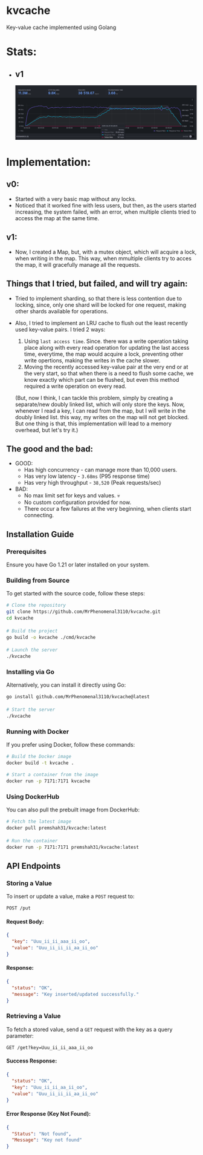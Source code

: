 # kvcache

Key-value cache implemented using Golang

# Stats:

- ## v1
  ![alt text](kvcache_performance_stats_v1.png)

# Implementation:

## v0:

- Started with a very basic map without any locks.
- Noticed that it worked fine with less users, but then, as the users started increasing, the system failed, with an error, when multiple clients tried to access the map at the same time.

## v1:

- Now, I created a Map, but, with a mutex object, which will acquire a lock, when writing in the map. This way, when mmultiple clients try to acces the map, it will gracefully manage all the requests.

## Things that I tried, but failed, and will try again:

- Tried to implement sharding, so that there is less contention due to locking, since, only one shard will be locked for one request, making other shards available for operations.
- Also, I tried to implement an LRU cache to flush out the least recently used key-value pairs. I tried 2 ways:

  1. Using `last access time`. Since. there was a write operation taking place along with every read operation for updating the last access time, everytime, the map would acquire a lock, preventing other write opertions, making the writes in the cache slower.
  2. Moving the recently accessed key-value pair at the very end or at the very start, so that when there is a need to flush some cache, we know exactly which part can be flushed, but even this method required a write operation on every read.

  (But, now I think, I can tackle this problem, simply by creating a separate/new doubly linked list, which will only store the keys. Now, whenever I read a key, I can read from the map, but I will write in the doubly linked list. this way, my writes on the map will not get blocked. But one thing is that, this implementation will lead to a memory overhead, but let's try it.)

## The good and the bad:

- GOOD:
  - Has high concurrency - can manage more than 10,000 users.
  - Has very low latency - `3.68ms` (P95 response time)
  - Has very high throughput - `38,520` (Peak requests/sec)
- BAD:
  - No max limit set for keys and values. 💀
  - No custom configuration provided for now.
  - There occur a few failures at the very beginning, when clients start connecting.

## Installation Guide

### Prerequisites

Ensure you have Go 1.21 or later installed on your system.

### Building from Source

To get started with the source code, follow these steps:

```bash
# Clone the repository
git clone https://github.com/MrPhenomenal3110/kvcache.git
cd kvcache

# Build the project
go build -o kvcache ./cmd/kvcache

# Launch the server
./kvcache
```

### Installing via Go

Alternatively, you can install it directly using Go:

```bash
go install github.com/MrPhenomenal3110/kvcache@latest

# Start the server
./kvcache
```

### Running with Docker

If you prefer using Docker, follow these commands:

```bash
# Build the Docker image
docker build -t kvcache .
```

```bash
# Start a container from the image
docker run -p 7171:7171 kvcache
```

### Using DockerHub

You can also pull the prebuilt image from DockerHub:

```bash
# Fetch the latest image
docker pull premshah31/kvcache:latest

# Run the container
docker run -p 7171:7171 premshah31/kvcache:latest
```

## API Endpoints

### Storing a Value

To insert or update a value, make a `POST` request to:

```
POST /put
```

#### Request Body:

```json
{
  "key": "Uuu_ii_ii_aaa_ii_oo",
  "value": "Uuu_ii_ii_ii_aa_ii_oo"
}
```

#### Response:

```json
{
  "status": "OK",
  "message": "Key inserted/updated successfully."
}
```

### Retrieving a Value

To fetch a stored value, send a `GET` request with the key as a query parameter:

```
GET /get?key=Uuu_ii_ii_aaa_ii_oo
```

#### Success Response:

```json
{
  "status": "OK",
  "key": "Uuu_ii_ii_aa_ii_oo",
  "value": "Uuu_ii_ii_ii_aa_ii_oo"
}
```

#### Error Response (Key Not Found):

```json
{
  "Status": "Not found",
  "Message": "Key not found"
}
```
